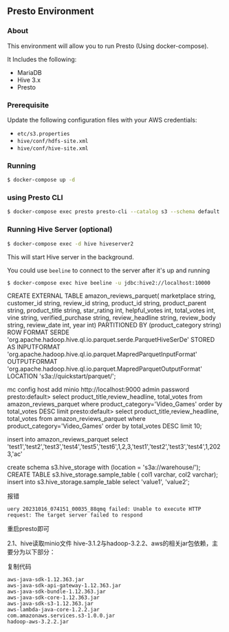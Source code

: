 ## Presto Environment

### About

This environment will allow you to run Presto (Using docker-compose).
 
It Includes the following:

   * MariaDB
   * Hive 3.x 
   * Presto

### Prerequisite
 
Update the following configuration files with your AWS credentials:

* `etc/s3.properties`
* `hive/conf/hdfs-site.xml`
* `hive/conf/hive-site.xml`

### Running

```sh
$ docker-compose up -d
```

### using Presto CLI

```sh
$ docker-compose exec presto presto-cli --catalog s3 --schema default
```

### Running Hive Server (optional)

```sh
$ docker-compose exec -d hive hiveserver2 
```

This will start Hive server in the background.

You could use `beeline` to connect to the server after it's up and running

```sh
$ docker-compose exec hive beeline -u jdbc:hive2://localhost:10000
```

CREATE EXTERNAL TABLE amazon_reviews_parquet(
marketplace string,
customer_id string,
review_id string,
product_id string,
product_parent string,
product_title string,
star_rating int,
helpful_votes int,
total_votes int,
vine string,
verified_purchase string,
review_headline string,
review_body string,
review_date int,
year int)
PARTITIONED BY (product_category string)
ROW FORMAT SERDE
'org.apache.hadoop.hive.ql.io.parquet.serde.ParquetHiveSerDe'
STORED AS INPUTFORMAT
'org.apache.hadoop.hive.ql.io.parquet.MapredParquetInputFormat'
OUTPUTFORMAT
'org.apache.hadoop.hive.ql.io.parquet.MapredParquetOutputFormat'
LOCATION
's3a://quickstart/parquet/';


mc config host add minio http://localhost:9000 admin password
presto:default>
select product_title,review_headline, total_votes from amazon_reviews_parquet where product_category='Video_Games' order by total_votes DESC limit 
presto:default> select product_title,review_headline, total_votes from amazon_reviews_parquet where product_category='Video_Games' order by total_votes DESC limit 10;


insert into amazon_reviews_parquet select 'test1','test2','test3','test4','test5','test6',1,2,3,'test1','test2','test3','test4',1,2023,'ac'

create schema s3.hive_storage with (location = 's3a://warehouse/');
CREATE TABLE s3.hive_storage.sample_table (
   col1 varchar, 
   col2 varchar);
insert into s3.hive_storage.sample_table select 'value1', 'value2';

   报错
   ```
   uery 20231016_074151_00035_88qmq failed: Unable to execute HTTP request: The target server failed to respond
   ```
   重启presto即可


2.1、hive读取minio文件
hive-3.1.2与hadoop-3.2.2、aws的相关jar包依赖，主要分为以下部分：

复制代码
```
aws-java-sdk-1.12.363.jar
aws-java-sdk-api-gateway-1.12.363.jar
aws-java-sdk-bundle-1.12.363.jar
aws-java-sdk-core-1.12.363.jar
aws-java-sdk-s3-1.12.363.jar
aws-lambda-java-core-1.2.2.jar
com.amazonaws.services.s3-1.0.0.jar
hadoop-aws-3.2.2.jar
```
